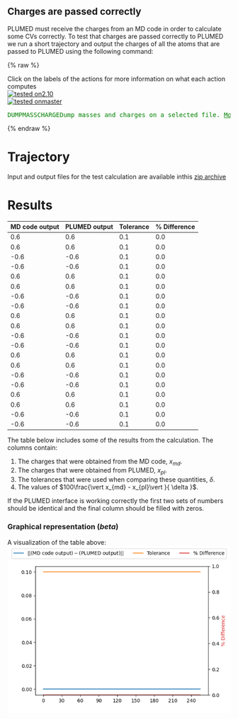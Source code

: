 Charges are passed correctly
---------------------------

PLUMED must receive the charges from an MD code in order to calculate some CVs correctly.
To test that charges are passed correctly to PLUMED we run a short trajectory and output the charges of all the atoms that 
are passed to PLUMED using the following command: 

{% raw %}
<div class="plumedInputContainer">
<div class="plumedpreheader">
<div class="headerInfo" id="value_details_working1.dat"> Click on the labels of the actions for more information on what each action computes </div>
<div class="containerBadge">
<div class="headerBadge"><a href="working1.dat.plumed.stderr"><img src="https://img.shields.io/badge/2.10-passing-green.svg" alt="tested on2.10" /></a></div>
<div class="headerBadge"><a href="working1.dat.plumed_master.stderr"><img src="https://img.shields.io/badge/master-passing-green.svg" alt="tested onmaster" /></a></div>
</div>
</div>
<pre class="plumedlisting">
<span class="plumedtooltip" style="color:green">DUMPMASSCHARGE<span class="right">Dump masses and charges on a selected file. <a href="https://www.plumed.org/doc-master/user-doc/html/DUMPMASSCHARGE" style="color:green">More details</a><i></i></span></span> <span class="plumedtooltip">FILE<span class="right">file on which to output charges and masses<i></i></span></span>=mq_plumed
</pre></div>

 {% endraw %} 

# Trajectory

Input and output files for the test calculation are available inthis [zip archive](basic_master.zip)

# Results

| MD code output | PLUMED output | Tolerance | % Difference | 
|:-------------|:--------------|:--------------|:--------------| 
| 0.6 | 0.6 | 0.1 | 0.0 |
| 0.6 | 0.6 | 0.1 | 0.0 |
| -0.6 | -0.6 | 0.1 | 0.0 |
| -0.6 | -0.6 | 0.1 | 0.0 |
| 0.6 | 0.6 | 0.1 | 0.0 |
| 0.6 | 0.6 | 0.1 | 0.0 |
| -0.6 | -0.6 | 0.1 | 0.0 |
| -0.6 | -0.6 | 0.1 | 0.0 |
| 0.6 | 0.6 | 0.1 | 0.0 |
| 0.6 | 0.6 | 0.1 | 0.0 |
| -0.6 | -0.6 | 0.1 | 0.0 |
| -0.6 | -0.6 | 0.1 | 0.0 |
| 0.6 | 0.6 | 0.1 | 0.0 |
| 0.6 | 0.6 | 0.1 | 0.0 |
| -0.6 | -0.6 | 0.1 | 0.0 |
| -0.6 | -0.6 | 0.1 | 0.0 |
| 0.6 | 0.6 | 0.1 | 0.0 |
| 0.6 | 0.6 | 0.1 | 0.0 |
| -0.6 | -0.6 | 0.1 | 0.0 |
| -0.6 | -0.6 | 0.1 | 0.0 |


The table below includes some of the results from the calculation.  The columns contain:

1. The charges that were obtained from the MD code, $x_{md}$.
2. The charges that were obtained from PLUMED, $x_{pl}$.
3. The tolerances that were used when comparing these quantities, $\delta$.
4. The values of $100\frac{\vert x_{md} - x_{pl}\vert }{ \delta }$.

If the PLUMED interface is working correctly the first two sets of numbers should be identical and the final column should be filled with zeros.


### Graphical representation (_beta_)
A visualization of the table above:  
![charge_master](./charge_master.png)

